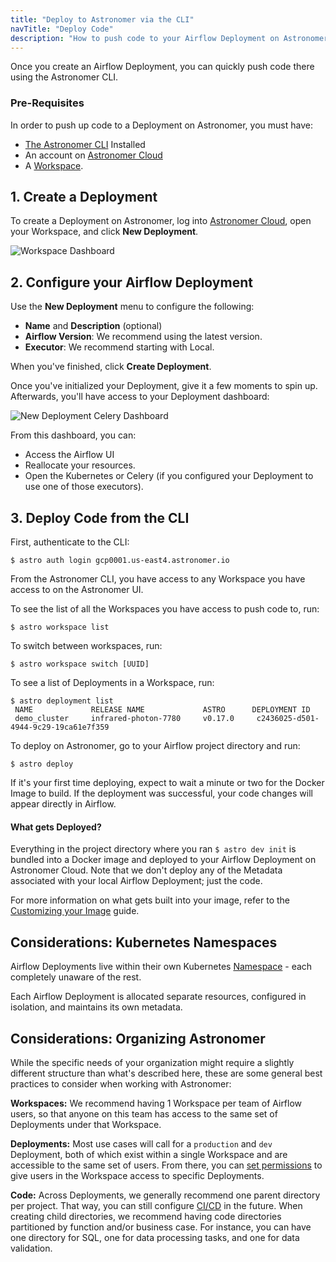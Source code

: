 ```yaml
---
title: "Deploy to Astronomer via the CLI"
navTitle: "Deploy Code"
description: "How to push code to your Airflow Deployment on Astronomer via the Astronomer CLI."
---
```


Once you create an Airflow Deployment, you can quickly push code there using the Astronomer CLI.

### Pre-Requisites

In order to push up code to a Deployment on Astronomer, you must have:

* [The Astronomer CLI](/docs/cloud/stable/develop/cli-quickstart/) Installed
* An account on [Astronomer Cloud](https://app.gcp0001.us-east4.astronomer.io/)
* A [Workspace](https://www.astronomer.io/docs/cloud/stable/deploy/manage-workspaces).

## 1. Create a Deployment

To create a Deployment on Astronomer, log into [Astronomer Cloud](https://app.gcp0001.us-east4.astronomer.io/), open your Workspace, and click **New Deployment**.

![Workspace Dashboard](https://assets2.astronomer.io/main/docs/astronomer-ui/workspace_dashboard.png)

## 2. Configure your Airflow Deployment

Use the **New Deployment** menu to configure the following:

* **Name** and **Description** (optional)
* **Airflow Version**: We recommend using the latest version.
* **Executor**: We recommend starting with Local.

When you've finished, click **Create Deployment**.

Once you've initialized your Deployment, give it a few moments to spin up. Afterwards, you'll have access to your Deployment dashboard:

![New Deployment Celery Dashboard](https://assets2.astronomer.io/main/docs/deploying-code/new_deployment_celery_dashboard.png)

From this dashboard, you can:

- Access the Airflow UI
- Reallocate your resources.
- Open the Kubernetes or Celery (if you configured your Deployment to use one of those executors).


## 3. Deploy Code from the CLI

First, authenticate to the CLI:


```
$ astro auth login gcp0001.us-east4.astronomer.io
```


From the Astronomer CLI, you have access to any Workspace you have access to on the Astronomer UI.

To see the list of all the Workspaces you have access to push code to, run:

```
$ astro workspace list
```

To switch between workspaces, run:

```
$ astro workspace switch [UUID]
```

To see a list of Deployments in a Workspace, run:

```
$ astro deployment list
 NAME             RELEASE NAME             ASTRO      DEPLOYMENT ID
 demo_cluster     infrared-photon-7780     v0.17.0     c2436025-d501-4944-9c29-19ca61e7f359
```

To deploy on Astronomer, go to your Airflow project directory and run:

```
$ astro deploy
```

If it's your first time deploying, expect to wait a minute or two for the Docker Image to build. If the deployment was successful, your code changes will appear directly in Airflow.

#### What gets Deployed?

Everything in the project directory where you ran `$ astro dev init` is bundled into a Docker image and deployed to your Airflow Deployment on Astronomer Cloud. Note that we don't deploy any of the Metadata associated with your local Airflow Deployment; just the code.

For more information on what gets built into your image, refer to the [Customizing your Image](/docs/cloud/stable/develop/customize-image/) guide.

## Considerations: Kubernetes Namespaces

Airflow Deployments live within their own Kubernetes [Namespace](https://kubernetes.io/docs/concepts/overview/working-with-objects/namespaces/) - each completely unaware of the rest.

Each Airflow Deployment is allocated separate resources, configured in isolation, and maintains its own metadata.

## Considerations: Organizing Astronomer

While the specific needs of your organization might require a slightly different structure than what's described here, these are some general best practices to consider when working with Astronomer:

**Workspaces:** We recommend having 1 Workspace per team of Airflow users, so that anyone on this team has access to the same set of Deployments under that Workspace.

**Deployments:** Most use cases will call for a `production` and `dev` Deployment, both of which exist within a single Workspace and are accessible to the same set of users. From there, you can [set permissions](https://www.astronomer.io/docs/cloud/stable/manage-astronomer/workspace-permissions) to give users in the Workspace access to specific Deployments.

**Code:** Across Deployments, we generally recommend one parent directory per project. That way, you can still configure [CI/CD](https://www.astronomer.io/docs/cloud/stable/deploy/ci-cd) in the future. When creating child directories, we recommend having code directories partitioned by function and/or business case. For instance, you can have one directory for SQL, one for data processing tasks, and one for data validation.
